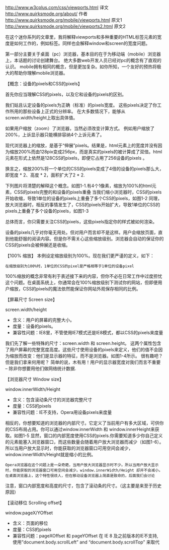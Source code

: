 http://www.w3cplus.com/css/viewports.html  译文  
http://www.quirksmode.org/about/   作者
http://www.quirksmode.org/mobile/viewports.html  原文1
http://www.quirksmode.org/mobile/viewports2.html 原文2

在这个迷你系列的文章里，我将解释viewports和多种重要的HTML标签元素的宽度是如何工作的，例如<html>标签。同样也会解释window和screen的宽度问题。

第一部分主要关于桌面（pc）浏览器，基本目的在于为移动端（mobile）浏览器上，本话题的讨论创建舞台。
绝大多数web开发人员已经对pc的概念有了直观的认识。
mobile拥有相同的概念，但是更加复杂。如你所知，一个友好的预热将极大的帮助你理解mobile浏览器。

【概念：设备的pixels和CSS的pixels】

首先你应当理解CSS的pixels，以及它和设备的pixels的区别。

我们姑且认定设备的pixels为正确（标准）的pixels宽度。
这些pixels决定了你工作所用的那些设备上正式的分辨率。
在大多数情况下，能够从screen.width/height上取出具体值。

如果用户缩放（zoom）了浏览器，当然必须改变计算方式。
例如用户缩放了200%，上诉显示器只能横排容纳4个上诉元素了。

现代浏览器上的缩放，是基于“伸展”pixels。结果是，html元素上的宽度并没有因为缩放200%而由128pix变成256px，而是真实的pixels的被计算成了双倍。html元素在形式上依然是128CSS的pixels，即便它占用了256设备的pixels 。

换言之，缩放200%将一个单位的CSS的pixels变成了4倍的设备的pixels那么大，即宽度 * 2、高度 * 2，面积扩大了2 * 2.

下列图片将清楚的解释这个概念。如图1-1.有4个1像素，缩放为100%的html元素，CSS的pixels完整的和设备的pixels重叠
[]()
当我们缩小浏览器时，CSS的pixels开始收缩，导致1单位的设备的pixels上重叠了多个CSS的pixels，如图1-2
[]()
同理，放大浏览器时，相反的事情发生了，CSS的pixels开始扩大，导致1单位的CSS的pixels上重叠了多个设备的pixels，如图1-3
[]()

总体而言，你只需要关注CSS的pixels，这些pixels指定你的样式被如何渲染。

设备的pixels几乎对你毫无用处。但对用户而言却不是这样。用户会缩放页面，直到他能舒服的阅读内容。但是你不需关心这些缩放级别。浏览器会自动的保证你的CSS的pixels会被伸展还是收缩。

【100% 缩放】
本例设定缩放级别为100%。现在我们更严谨的定义，如下：

    在缩放级别为100%时，1单位的CSS的pixel是严格相等于1单位的设备pixel

100%缩放的概念非常有利于表述接下来的内容，但你不必在日常工作中过度担忧这个问题。在桌面系统上，你通常会在100%缩放级别下测试你的网站，但即便用户缩放，CSS的pixels的魔法依然能保证你网站外观保存相同的比例。

【屏幕尺寸 Screen size】

screen.width/height

* 含义：用户的屏幕的完整大小。
* 度量：设备的pixels。
* 兼容性问题：IE8里，不管使用IE7模式还是IE8模式，都以CSS的pixels来度量

我们先了解一些特殊的尺寸：screen.width 和 screen.height。
这两个属性包含了用户屏幕的完整宽度高度。这些尺寸使用设备的pixels来定义，他们的值不会因为缩放而改变：他们是显示器的特征，而不是浏览器。如图1-4所示。
[]()
很有趣吧？但是我们拿来何用呢？
简单的说，木有用！用户的显示器宽度对我们而言不重要 – 除非你想要用他们做网络统计数据.

【浏览器尺寸 Window size】

window.innerWidth/Height

* 含义：包含滚动条尺寸的浏览器完整尺寸
* 度量：CSS的pixels
* 兼容性问题：IE不支持，Opera用设备pixels来度量

相反的，你想要知道的浏览器的内部尺寸。它定义了当前用户有多大区域，可供你的CSS布局占用。你可以通过window.innerWidth 和 window.innerHeight来获取。如图1-5
[]()
显然，窗口的内部宽度使用CSS的pixels.你需要知道多少你自己定义的元素能塞入浏览器窗口，而这些数量会随着用户放大浏览器而减少（如图1-6）。所以当用户放大显示时，你能获取的浏览器窗口可用空间会减少，window.innerWidth/Height就是缩小的比例。

    Opera浏览器在这个问题上是一朵奇葩，当用户放大浏览器显示时不少。所以当用户放大显示时，你能获取的浏览器窗口可用空间会减少。window.innerWidth/Height 却并不会减小。在桌面浏览器上，这个特性很烦人，但在移动设备浏览器上简直是致命的，后面我们会讨论
    
[]()

注意，窗口内部宽度和高度的尺寸，包含了滚动条的尺寸。（这主要是来至于历史原因）

【滚动移位 Scrolling offset】

window.pageX/YOffset

* 含义：页面的移位
* 度量：CSS的pixels
* 兼容性问题：pageXOffset 和 pageYOffset 在 IE 8 及之前版本的IE不支持, 使用”document.body.scrollLeft” and “document.body.scrollTop” 来取代

  







